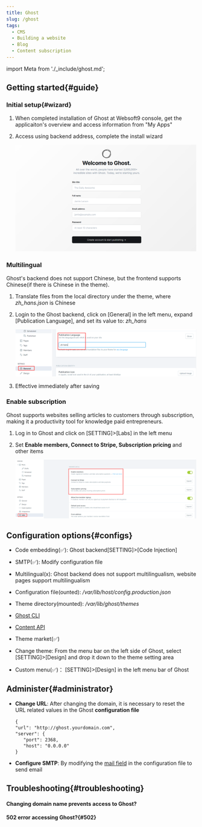 ```yaml
---
title: Ghost
slug: /ghost
tags:
  - CMS
  - Building a website
  - Blog
  - Content subscription
---
```


import Meta from './_include/ghost.md';

<Meta name="meta" />

## Getting started{#guide}

### Initial setup{#wizard}

1. When completed installation of Ghost at Websoft9 console, get the applicaiton's overview and access information from "My Apps"  

2. Access using backend address, complete the install wizard  

   ![](../../../../../docs/apps/assets/ghost-register001-websoft9.png)

### Multilingual  

Ghost's backend does not support Chinese, but the frontend supports Chinese(if there is Chinese in the theme).  

1. Translate files from the local directory under the theme, where *zh_hans.json* is Chinese  

2. Login to the Ghost backend, click on [General] in the left menu, expand [Publication Language], and set its value to: *zh_hans*  

   ![Ghost Language Setting](../../../../../docs/apps/assets/ghost-setzhhans-websoft9.png) 

3. Effective immediately after saving

### Enable subscription  

Ghost supports websites selling articles to customers through subscription, making it a productivity tool for knowledge paid entrepreneurs.  

1. Log in to Ghost and click on [SETTING]>[Labs] in the left menu

2. Set **Enable members, Connect to Stripe, Subscription pricing** and other items  

   ![Ghost Code Insertion](../../../../../docs/apps/assets/ghost-setsubs-websoft9.png)

## Configuration options{#configs}

- Code embedding(✅): Ghost backend[SETTING]>[Code Injection]  

- SMTP(✅): Modify configuration file  

- Multilingual(x): Ghost backend does not support multilingualism, website pages support multilingualism  

- Configuration file(ounted): */var/lib/host/config.production.json*  

- Theme directory(mounted): */var/lib/ghost/themes*  

- [Ghost CLI](https://ghost.org/docs/ghost-cli/)  

- [Content API](https://ghost.org/docs/content-api/)  

- Theme market(✅)  

- Change theme: From the menu bar on the left side of Ghost, select [SETTING]>[Design] and drop it down to the theme setting area  

- Custom menu(✅)： [SETTING]>[Design] in the left menu bar of Ghost

## Administer{#administrator}

- **Change URL**: After changing the domain, it is necessary to reset the URL related values in the Ghost **configuration file** 
   ```
   {
   "url": "http://ghost.yourdomain.com",
   "server": {
      "port": 2368,
      "host": "0.0.0.0"
   }
   ```

- **Configure SMTP**: By modifying the [mail field](https://forum.ghost.org/t/how-to-setup-basic-smtp-for-ghost/29166/4) in the configuration file to send email

## Troubleshooting{#troubleshooting}

#### Changing domain name prevents access to Ghost? 

#### 502 error accessing Ghost?{#502}